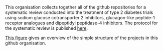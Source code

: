 This organisation collects together all of the github repositories for a systematic review conducted into the treatment of type 2 diabetes trials using sodium glucose cotransporter 2 inhibitors, glucagon-like peptide-1 receptor analogues and dipeptidyl peptidase-4 inhibitors. The protocol for the systematic review is published [here](https://bmjopen.bmj.com/content/12/10/e066491).

[This figure](project_structure.drawio.png) gives an overview of the simple structure of the projects in this github organisation.